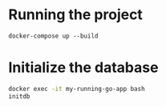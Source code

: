 # Running the project
```
docker-compose up --build
```
# Initialize the database
```bash
docker exec -it my-running-go-app bash
initdb
```